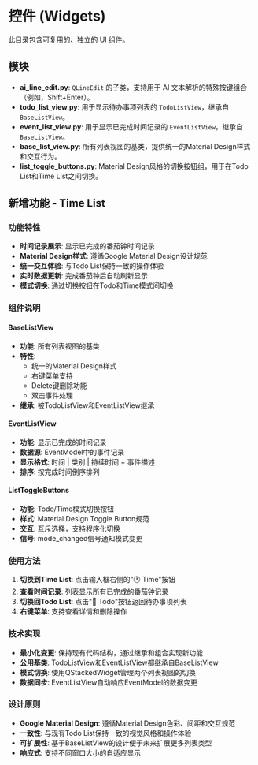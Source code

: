 # 控件 (Widgets)

此目录包含可复用的、独立的 UI 组件。

## 模块

- **ai_line_edit.py**: `QLineEdit` 的子类，支持用于 AI 文本解析的特殊按键组合（例如，Shift+Enter）。
- **todo_list_view.py**: 用于显示待办事项列表的 `TodoListView`，继承自 `BaseListView`。
- **event_list_view.py**: 用于显示已完成时间记录的 `EventListView`，继承自 `BaseListView`。
- **base_list_view.py**: 所有列表视图的基类，提供统一的Material Design样式和交互行为。
- **list_toggle_buttons.py**: Material Design风格的切换按钮组，用于在Todo List和Time List之间切换。

## 新增功能 - Time List

### 功能特性
- **时间记录展示**: 显示已完成的番茄钟时间记录
- **Material Design样式**: 遵循Google Material Design设计规范
- **统一交互体验**: 与Todo List保持一致的操作体验
- **实时数据更新**: 完成番茄钟后自动刷新显示
- **模式切换**: 通过切换按钮在Todo和Time模式间切换

### 组件说明

#### BaseListView
- **功能**: 所有列表视图的基类
- **特性**: 
  - 统一的Material Design样式
  - 右键菜单支持
  - Delete键删除功能
  - 双击事件处理
- **继承**: 被TodoListView和EventListView继承

#### EventListView
- **功能**: 显示已完成的时间记录
- **数据源**: EventModel中的事件记录
- **显示格式**: 时间 | 类别 | 持续时间 + 事件描述
- **排序**: 按完成时间倒序排列

#### ListToggleButtons
- **功能**: Todo/Time模式切换按钮
- **样式**: Material Design Toggle Button规范
- **交互**: 互斥选择，支持程序化切换
- **信号**: mode_changed信号通知模式变更

### 使用方法

1. **切换到Time List**: 点击输入框右侧的"🕐 Time"按钮
2. **查看时间记录**: 列表显示所有已完成的番茄钟记录
3. **切换回Todo List**: 点击"📝 Todo"按钮返回待办事项列表
4. **右键菜单**: 支持查看详情和删除操作

### 技术实现

- **最小化变更**: 保持现有代码结构，通过继承和组合实现新功能
- **公用基类**: TodoListView和EventListView都继承自BaseListView
- **模式切换**: 使用QStackedWidget管理两个列表视图的切换
- **数据同步**: EventListView自动响应EventModel的数据变更

### 设计原则

- **Google Material Design**: 遵循Material Design色彩、间距和交互规范
- **一致性**: 与现有Todo List保持一致的视觉风格和操作体验
- **可扩展性**: 基于BaseListView的设计便于未来扩展更多列表类型
- **响应式**: 支持不同窗口大小的自适应显示
